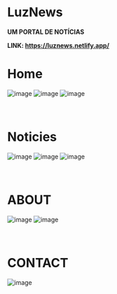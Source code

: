 # LuzNews
**UM PORTAL DE NOTÍCIAS**

**LINK: https://luznews.netlify.app/**

# Home
![image](https://user-images.githubusercontent.com/108637883/216947445-f302bad2-d0ae-4d5d-a9a5-ba898c807e3b.png)
![image](https://user-images.githubusercontent.com/108637883/216947761-103c1a35-a521-4e93-95c0-deea478c594a.png)
![image](https://user-images.githubusercontent.com/108637883/216948212-ff5fed39-4990-4b7f-a06d-0280ac7d3b13.png)
<br /><br /><br />
# Noticies

![image](https://user-images.githubusercontent.com/108637883/216949439-d2d76850-8534-48bb-9afc-672a5e11a70d.png)
![image](https://user-images.githubusercontent.com/108637883/216949591-6ba385cb-59c9-4ef8-b8c3-46b574493578.png)
![image](https://user-images.githubusercontent.com/108637883/216949656-4fd5a34a-11ca-49a7-8c03-19611f0e2519.png)
<br /><br /><br />
# ABOUT

![image](https://user-images.githubusercontent.com/108637883/216951498-b575e8ec-05c0-4b22-ad42-58d3b8635684.png)
![image](https://user-images.githubusercontent.com/108637883/216950162-82f7228f-ea0a-48dc-a543-b76ea1e50b36.png)
<br /><br /><br />
# CONTACT

![image](https://user-images.githubusercontent.com/108637883/216950883-1099a165-e558-4191-b375-b9b212ac9f75.png)
